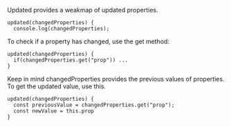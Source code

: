 Updated provides a weakmap of updated properties.

```
updated(changedProperties) {
  console.log(changedProperties);
```

To check if a property has changed, use the get method:

```
updated(changedProperties) {
  if(changedProperties.get("prop")) ...
}
```

Keep in mind changedProperties provides the previous values of properties. To get the updated value, use this.

```
updated(changedProperties) {
  const previousValue = changedProperties.get("prop");
  const newValue = this.prop
}
```
